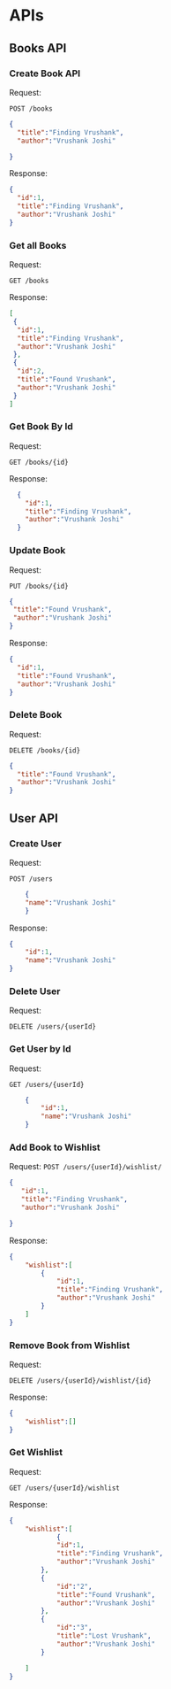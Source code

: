 # APIs

## Books API

### Create Book API

Request:

`POST /books`

```json
{
  "title":"Finding Vrushank",
  "author":"Vrushank Joshi"

}
```

Response:

```json
{
  "id":1,
  "title":"Finding Vrushank",
  "author":"Vrushank Joshi"
}

```

### Get all Books

Request:

`GET /books`

Response:
```json
[
 {
  "id":1,
  "title":"Finding Vrushank",
  "author":"Vrushank Joshi"
 },
 {
  "id":2,
  "title":"Found Vrushank",
  "author":"Vrushank Joshi"
 }
]
```

### Get Book By Id
Request:

`GET /books/{id}`

Response:
```json
  {
    "id":1,
    "title":"Finding Vrushank",
    "author":"Vrushank Joshi"
  }
```

### Update Book
Request:

`PUT /books/{id}`
```json
{
 "title":"Found Vrushank",
 "author":"Vrushank Joshi"
}
```
Response:
```json
{
  "id":1,
  "title":"Found Vrushank",
  "author":"Vrushank Joshi"
}
```

### Delete Book
Request:

`DELETE /books/{id}`

```json
{
  "title":"Found Vrushank",
  "author":"Vrushank Joshi"
}
```


## User API

### Create User

Request:

`POST /users`

```json
    {
    "name":"Vrushank Joshi"
    }
```

Response:

```json
{
    "id":1,
    "name":"Vrushank Joshi"
}
```

### Delete User
Request:

`DELETE /users/{userId}`

### Get User by Id

Request:

`GET /users/{userId}`

```json
    {
        "id":1,
        "name":"Vrushank Joshi"
    }

```
### Add Book to Wishlist
Request:
`POST /users/{userId}/wishlist/`

```json
{
   "id":1,
   "title":"Finding Vrushank",
   "author":"Vrushank Joshi"

}
```


Response:
```json
{
    "wishlist":[
        {
            "id":1,
            "title":"Finding Vrushank",
            "author":"Vrushank Joshi"
        }
    ]
}

```
### Remove Book from Wishlist
Request:

`DELETE /users/{userId}/wishlist/{id}`

Response:
```json
{
    "wishlist":[]
}
```
### Get Wishlist
Request:

`GET /users/{userId}/wishlist`

Response:

```json
{
    "wishlist":[
            {
            "id":1,
            "title":"Finding Vrushank",
            "author":"Vrushank Joshi"
        },
        {
            "id":"2",
            "title":"Found Vrushank",
            "author":"Vrushank Joshi"
        },
        {
            "id":"3",
            "title":"Lost Vrushank",
            "author":"Vrushank Joshi"
        }

    ]
}

```